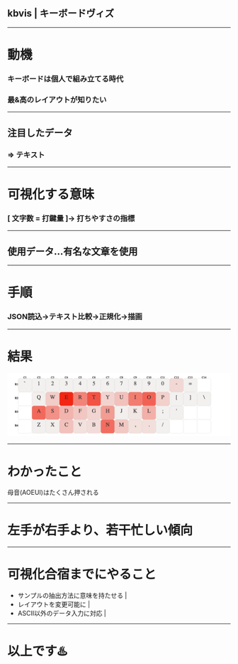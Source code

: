 ## kbvis | キーボードヴィズ

---
# 動機
### キーボードは個人で組み立てる時代
### 最&高のレイアウトが知りたい

---
## 注目したデータ
### => テキスト

---
# 可視化する意味
### [ 文字数 = 打鍵量 ]→ 打ちやすさの指標

---
## 使用データ...有名な文章を使用

---
# 手順
### JSON読込→テキスト比較→正規化→描画

---
# 結果
![result](img/kbvis001.png)

---
# わかったこと
母音(AOEUI)はたくさん押される

---
# 左手が右手より、若干忙しい傾向

---
# 可視化合宿までにやること
- サンプルの抽出方法に意味を持たせる |
- レイアウトを変更可能に |
- ASCII以外のデータ入力に対応 |

---
# 以上です♨️
